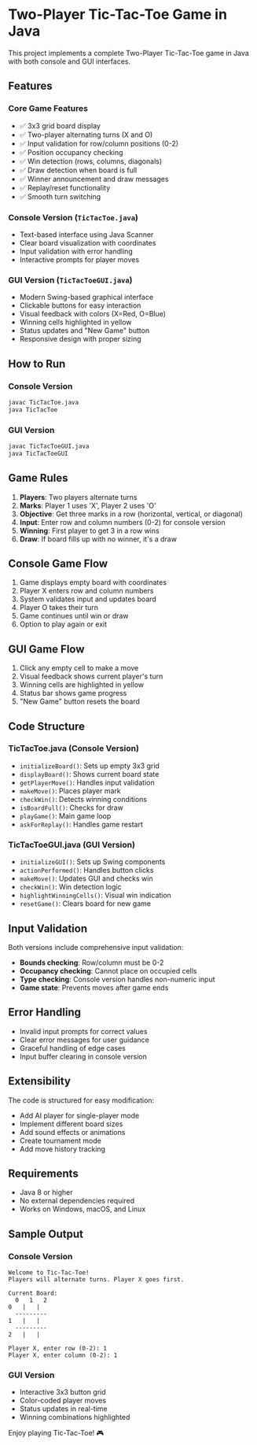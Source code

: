 # Two-Player Tic-Tac-Toe Game in Java

This project implements a complete Two-Player Tic-Tac-Toe game in Java with both console and GUI interfaces.

## Features

### Core Game Features
- ✅ 3x3 grid board display
- ✅ Two-player alternating turns (X and O)
- ✅ Input validation for row/column positions (0-2)
- ✅ Position occupancy checking
- ✅ Win detection (rows, columns, diagonals)
- ✅ Draw detection when board is full
- ✅ Winner announcement and draw messages
- ✅ Replay/reset functionality
- ✅ Smooth turn switching

### Console Version (`TicTacToe.java`)
- Text-based interface using Java Scanner
- Clear board visualization with coordinates
- Input validation with error handling
- Interactive prompts for player moves

### GUI Version (`TicTacToeGUI.java`)
- Modern Swing-based graphical interface
- Clickable buttons for easy interaction
- Visual feedback with colors (X=Red, O=Blue)
- Winning cells highlighted in yellow
- Status updates and "New Game" button
- Responsive design with proper sizing

## How to Run

### Console Version
```bash
javac TicTacToe.java
java TicTacToe
```

### GUI Version
```bash
javac TicTacToeGUI.java
java TicTacToeGUI
```
## Game Rules

1. **Players**: Two players alternate turns
2. **Marks**: Player 1 uses 'X', Player 2 uses 'O'
3. **Objective**: Get three marks in a row (horizontal, vertical, or diagonal)
4. **Input**: Enter row and column numbers (0-2) for console version
5. **Winning**: First player to get 3 in a row wins
6. **Draw**: If board fills up with no winner, it's a draw

## Console Game Flow

1. Game displays empty board with coordinates
2. Player X enters row and column numbers
3. System validates input and updates board
4. Player O takes their turn
5. Game continues until win or draw
6. Option to play again or exit

## GUI Game Flow

1. Click any empty cell to make a move
2. Visual feedback shows current player's turn
3. Winning cells are highlighted in yellow
4. Status bar shows game progress
5. "New Game" button resets the board

## Code Structure

### TicTacToe.java (Console Version)
- `initializeBoard()`: Sets up empty 3x3 grid
- `displayBoard()`: Shows current board state
- `getPlayerMove()`: Handles input validation
- `makeMove()`: Places player mark
- `checkWin()`: Detects winning conditions
- `isBoardFull()`: Checks for draw
- `playGame()`: Main game loop
- `askForReplay()`: Handles game restart

### TicTacToeGUI.java (GUI Version)
- `initializeGUI()`: Sets up Swing components
- `actionPerformed()`: Handles button clicks
- `makeMove()`: Updates GUI and checks win
- `checkWin()`: Win detection logic
- `highlightWinningCells()`: Visual win indication
- `resetGame()`: Clears board for new game

## Input Validation

Both versions include comprehensive input validation:
- **Bounds checking**: Row/column must be 0-2
- **Occupancy checking**: Cannot place on occupied cells
- **Type checking**: Console version handles non-numeric input
- **Game state**: Prevents moves after game ends

## Error Handling

- Invalid input prompts for correct values
- Clear error messages for user guidance
- Graceful handling of edge cases
- Input buffer clearing in console version

## Extensibility

The code is structured for easy modification:
- Add AI player for single-player mode
- Implement different board sizes
- Add sound effects or animations
- Create tournament mode
- Add move history tracking

## Requirements

- Java 8 or higher
- No external dependencies required
- Works on Windows, macOS, and Linux

## Sample Output

### Console Version
```
Welcome to Tic-Tac-Toe!
Players will alternate turns. Player X goes first.

Current Board:
  0   1   2
0   |   |  
  ---------
1   |   |  
  ---------
2   |   |  

Player X, enter row (0-2): 1
Player X, enter column (0-2): 1
```

### GUI Version
- Interactive 3x3 button grid
- Color-coded player moves
- Status updates in real-time
- Winning combinations highlighted

Enjoy playing Tic-Tac-Toe! 🎮
